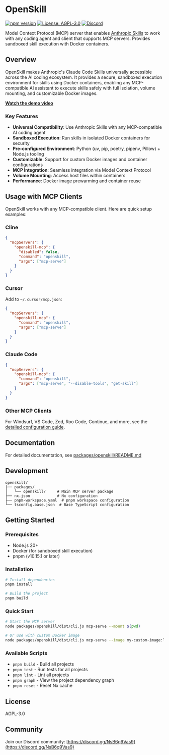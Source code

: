 # OpenSkill

[![npm version](https://img.shields.io/npm/v/@agiflowai/openskill.svg?style=flat-square)](https://www.npmjs.com/package/@agiflowai/openskill)
[![License: AGPL-3.0](https://img.shields.io/badge/License-AGPL%203.0-blue.svg?style=flat-square)](https://opensource.org/licenses/AGPL-3.0)
[![Discord](https://dcbadge.limes.pink/api/server/https://discord.gg/NsB6q9Vas9?style=flat-square)](https://discord.gg/NsB6q9Vas9)

Model Context Protocol (MCP) server that enables [Anthropic Skills](https://www.anthropic.com/news/skills) to work with any coding agent and client that supports MCP servers. Provides sandboxed skill execution with Docker containers.

## Overview

OpenSkill makes Anthropic's Claude Code Skills universally accessible across the AI coding ecosystem. It provides a secure, sandboxed execution environment for skills using Docker containers, enabling any MCP-compatible AI assistant to execute skills safely with full isolation, volume mounting, and customizable Docker images.

**[Watch the demo video](https://youtu.be/_eqdpZCYIJ4)**

### Key Features

- **Universal Compatibility**: Use Anthropic Skills with any MCP-compatible AI coding agent
- **Sandboxed Execution**: Run skills in isolated Docker containers for security
- **Pre-configured Environment**: Python (uv, pip, poetry, pipenv, Pillow) + Node.js tooling
- **Customizable**: Support for custom Docker images and container configurations
- **MCP Integration**: Seamless integration via Model Context Protocol
- **Volume Mounting**: Access host files within containers
- **Performance**: Docker image prewarming and container reuse

## Usage with MCP Clients

OpenSkill works with any MCP-compatible client. Here are quick setup examples:

### Cline

```json
{
  "mcpServers": {
    "openskill-mcp": {
      "disabled": false,
      "command": "openskill",
      "args": ["mcp-serve"]
    }
  }
}
```

### Cursor

Add to `~/.cursor/mcp.json`:

```json
{
  "mcpServers": {
    "openskill-mcp": {
      "command": "openskill",
      "args": ["mcp-serve"]
    }
  }
}
```

### Claude Code

```json
{
  "mcpServers": {
    "openskill-mcp": {
      "command": "openskill",
      "args": ["mcp-serve", "--disable-tools", "get-skill"]
    }
  }
}
```

### Other MCP Clients

For Windsurf, VS Code, Zed, Roo Code, Continue, and more, see the [detailed configuration guide](packages/openskill/README.md#usage-with-mcp-clients).

## Documentation

For detailed documentation, see [packages/openskill/README.md](packages/openskill/README.md)

## Development

```
openskill/
├── packages/
│   └── openskill/     # Main MCP server package
├── nx.json            # Nx configuration
├── pnpm-workspace.yaml  # pnpm workspace configuration
└── tsconfig.base.json  # Base TypeScript configuration
```

## Getting Started

### Prerequisites

- Node.js 20+
- Docker (for sandboxed skill execution)
- pnpm (v10.15.1 or later)

### Installation

```bash
# Install dependencies
pnpm install

# Build the project
pnpm build
```

### Quick Start

```bash
# Start the MCP server
node packages/openskill/dist/cli.js mcp-serve --mount $(pwd)

# Or use with custom Docker image
node packages/openskill/dist/cli.js mcp-serve --image my-custom-image:latest
```

### Available Scripts

- `pnpm build` - Build all projects
- `pnpm test` - Run tests for all projects
- `pnpm lint` - Lint all projects
- `pnpm graph` - View the project dependency graph
- `pnpm reset` - Reset Nx cache

## License

AGPL-3.0

## Community

Join our Discord community: [https://discord.gg/NsB6q9Vas9](https://discord.gg/NsB6q9Vas9)
